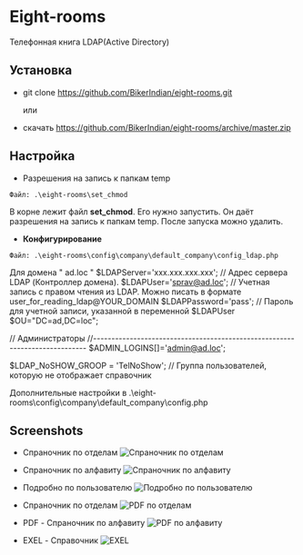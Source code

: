 Eight-rooms
=====

Телефонная книга  LDAP(Active Directory)

## Установка 
* git clone https://github.com/BikerIndian/eight-rooms.git

  или 
* скачать https://github.com/BikerIndian/eight-rooms/archive/master.zip

## Настройка

* Разрешения на запись к папкам temp
```
Файл: .\eight-rooms\set_chmod
```
В корне лежит файл **set_chmod**. 
Его нужно запустить. Он даёт разрешения на запись к папкам temp.
После запуска можно удалить.


* **Конфигурирование**

```
Файл: .\eight-rooms\config\company\default_company\config_ldap.php
```

Для домена " ad.loc "
$LDAPServer='ххх.ххх.ххх.ххх';	// Адрес сервера LDAP (Контроллер домена).
$LDAPUser='sprav@ad.loc'; // Учетная запись c правом чтения из LDAP. Можно писать в формате user_for_reading_ldap@YOUR_DOMAIN
$LDAPPassword='pass'; // Пароль для учетной записи, указанной в переменной $LDAPUser
$OU="DC=ad,DC=loc";

// Администраторы
//----------------------------------------------------------------------------
$ADMIN_LOGINS[]='admin@ad.loc';

$LDAP_NoSHOW_GROOP = 'TelNoShow'; // Группа пользователей, которую не отображает справочник

Дополнительные настройки в 
.\eight-rooms\config\company\default_company\config.php

## Screenshots
* Спраночник по отделам
![Спраночник по отделам](https://raw.githubusercontent.com/BikerIndian/eight-rooms/master/temp/img/1.png)



* Спраночник по алфавиту
![Спраночник по алфавиту](https://raw.githubusercontent.com/BikerIndian/eight-rooms/master/temp/img/2.png)



* Подробно по пользователю
![Подробно по пользователю](https://raw.githubusercontent.com/BikerIndian/eight-rooms/master/temp/img/3.png)



* Спраночник по отделам
![PDF по отделам](https://raw.githubusercontent.com/BikerIndian/eight-rooms/master/temp/img/5.png)



* PDF - Спраночник по алфавиту
![PDF по алфавиту](https://raw.githubusercontent.com/BikerIndian/eight-rooms/master/temp/img/4.png)


* EXEL - Справочник
![EXEL](https://raw.githubusercontent.com/BikerIndian/eight-rooms/master/temp/img/6.png)

